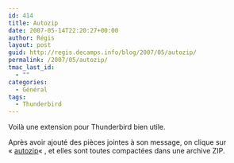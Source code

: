 ```yaml
---
id: 414
title: Autozip
date: 2007-05-14T22:20:27+00:00
author: Régis
layout: post
guid: http://regis.decamps.info/blog/2007/05/autozip/
permalink: /2007/05/autozip/
tmac_last_id:
  - ""
categories:
  - Général
tags:
  - Thunderbird
---
```

Voilà une extension pour Thunderbird bien utile. 

Après avoir ajouté des pièces jointes à son message, on clique sur « [autozip](https://addons.mozilla.org/en-US/thunderbird/addon/4003)« , et elles sont toutes compactées dans une archive ZIP.